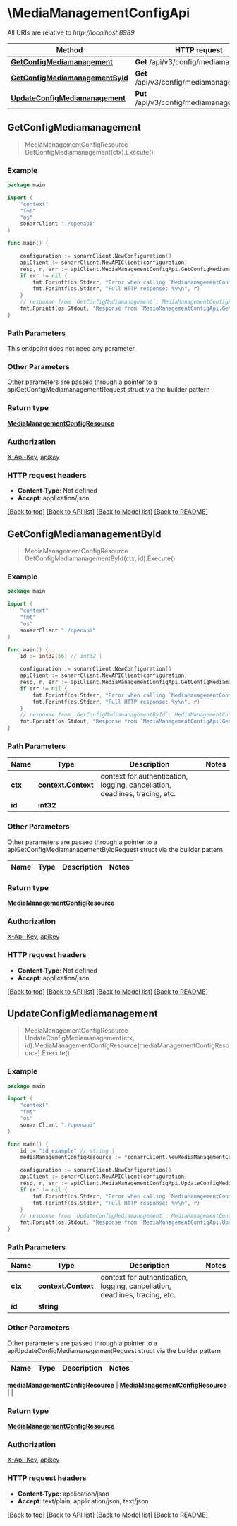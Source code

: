 # \MediaManagementConfigApi

All URIs are relative to *http://localhost:8989*

Method | HTTP request | Description
------------- | ------------- | -------------
[**GetConfigMediamanagement**](MediaManagementConfigApi.md#GetConfigMediamanagement) | **Get** /api/v3/config/mediamanagement | 
[**GetConfigMediamanagementById**](MediaManagementConfigApi.md#GetConfigMediamanagementById) | **Get** /api/v3/config/mediamanagement/{id} | 
[**UpdateConfigMediamanagement**](MediaManagementConfigApi.md#UpdateConfigMediamanagement) | **Put** /api/v3/config/mediamanagement/{id} | 



## GetConfigMediamanagement

> MediaManagementConfigResource GetConfigMediamanagement(ctx).Execute()



### Example

```go
package main

import (
    "context"
    "fmt"
    "os"
    sonarrClient "./openapi"
)

func main() {

    configuration := sonarrClient.NewConfiguration()
    apiClient := sonarrClient.NewAPIClient(configuration)
    resp, r, err := apiClient.MediaManagementConfigApi.GetConfigMediamanagement(context.Background()).Execute()
    if err != nil {
        fmt.Fprintf(os.Stderr, "Error when calling `MediaManagementConfigApi.GetConfigMediamanagement``: %v\n", err)
        fmt.Fprintf(os.Stderr, "Full HTTP response: %v\n", r)
    }
    // response from `GetConfigMediamanagement`: MediaManagementConfigResource
    fmt.Fprintf(os.Stdout, "Response from `MediaManagementConfigApi.GetConfigMediamanagement`: %v\n", resp)
}
```

### Path Parameters

This endpoint does not need any parameter.

### Other Parameters

Other parameters are passed through a pointer to a apiGetConfigMediamanagementRequest struct via the builder pattern


### Return type

[**MediaManagementConfigResource**](MediaManagementConfigResource.md)

### Authorization

[X-Api-Key](../README.md#X-Api-Key), [apikey](../README.md#apikey)

### HTTP request headers

- **Content-Type**: Not defined
- **Accept**: application/json

[[Back to top]](#) [[Back to API list]](../README.md#documentation-for-api-endpoints)
[[Back to Model list]](../README.md#documentation-for-models)
[[Back to README]](../README.md)


## GetConfigMediamanagementById

> MediaManagementConfigResource GetConfigMediamanagementById(ctx, id).Execute()



### Example

```go
package main

import (
    "context"
    "fmt"
    "os"
    sonarrClient "./openapi"
)

func main() {
    id := int32(56) // int32 | 

    configuration := sonarrClient.NewConfiguration()
    apiClient := sonarrClient.NewAPIClient(configuration)
    resp, r, err := apiClient.MediaManagementConfigApi.GetConfigMediamanagementById(context.Background(), id).Execute()
    if err != nil {
        fmt.Fprintf(os.Stderr, "Error when calling `MediaManagementConfigApi.GetConfigMediamanagementById``: %v\n", err)
        fmt.Fprintf(os.Stderr, "Full HTTP response: %v\n", r)
    }
    // response from `GetConfigMediamanagementById`: MediaManagementConfigResource
    fmt.Fprintf(os.Stdout, "Response from `MediaManagementConfigApi.GetConfigMediamanagementById`: %v\n", resp)
}
```

### Path Parameters


Name | Type | Description  | Notes
------------- | ------------- | ------------- | -------------
**ctx** | **context.Context** | context for authentication, logging, cancellation, deadlines, tracing, etc.
**id** | **int32** |  | 

### Other Parameters

Other parameters are passed through a pointer to a apiGetConfigMediamanagementByIdRequest struct via the builder pattern


Name | Type | Description  | Notes
------------- | ------------- | ------------- | -------------


### Return type

[**MediaManagementConfigResource**](MediaManagementConfigResource.md)

### Authorization

[X-Api-Key](../README.md#X-Api-Key), [apikey](../README.md#apikey)

### HTTP request headers

- **Content-Type**: Not defined
- **Accept**: application/json

[[Back to top]](#) [[Back to API list]](../README.md#documentation-for-api-endpoints)
[[Back to Model list]](../README.md#documentation-for-models)
[[Back to README]](../README.md)


## UpdateConfigMediamanagement

> MediaManagementConfigResource UpdateConfigMediamanagement(ctx, id).MediaManagementConfigResource(mediaManagementConfigResource).Execute()



### Example

```go
package main

import (
    "context"
    "fmt"
    "os"
    sonarrClient "./openapi"
)

func main() {
    id := "id_example" // string | 
    mediaManagementConfigResource := *sonarrClient.NewMediaManagementConfigResource() // MediaManagementConfigResource |  (optional)

    configuration := sonarrClient.NewConfiguration()
    apiClient := sonarrClient.NewAPIClient(configuration)
    resp, r, err := apiClient.MediaManagementConfigApi.UpdateConfigMediamanagement(context.Background(), id).MediaManagementConfigResource(mediaManagementConfigResource).Execute()
    if err != nil {
        fmt.Fprintf(os.Stderr, "Error when calling `MediaManagementConfigApi.UpdateConfigMediamanagement``: %v\n", err)
        fmt.Fprintf(os.Stderr, "Full HTTP response: %v\n", r)
    }
    // response from `UpdateConfigMediamanagement`: MediaManagementConfigResource
    fmt.Fprintf(os.Stdout, "Response from `MediaManagementConfigApi.UpdateConfigMediamanagement`: %v\n", resp)
}
```

### Path Parameters


Name | Type | Description  | Notes
------------- | ------------- | ------------- | -------------
**ctx** | **context.Context** | context for authentication, logging, cancellation, deadlines, tracing, etc.
**id** | **string** |  | 

### Other Parameters

Other parameters are passed through a pointer to a apiUpdateConfigMediamanagementRequest struct via the builder pattern


Name | Type | Description  | Notes
------------- | ------------- | ------------- | -------------

 **mediaManagementConfigResource** | [**MediaManagementConfigResource**](MediaManagementConfigResource.md) |  | 

### Return type

[**MediaManagementConfigResource**](MediaManagementConfigResource.md)

### Authorization

[X-Api-Key](../README.md#X-Api-Key), [apikey](../README.md#apikey)

### HTTP request headers

- **Content-Type**: application/json
- **Accept**: text/plain, application/json, text/json

[[Back to top]](#) [[Back to API list]](../README.md#documentation-for-api-endpoints)
[[Back to Model list]](../README.md#documentation-for-models)
[[Back to README]](../README.md)

